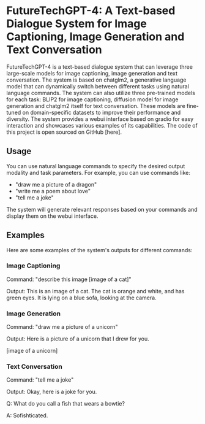 
# FutureTechGPT-4: A Text-based Dialogue System for Image Captioning, Image Generation and Text Conversation

FutureTechGPT-4 is a text-based dialogue system that can leverage three large-scale models for image captioning, image generation and text conversation. The system is based on chatglm2, a generative language model that can dynamically switch between different tasks using natural language commands. The system can also utilize three pre-trained models for each task: BLIP2 for image captioning, diffusion model for image generation and chatglm2 itself for text conversation. These models are fine-tuned on domain-specific datasets to improve their performance and diversity. The system provides a webui interface based on gradio for easy interaction and showcases various examples of its capabilities. The code of this project is open sourced on GitHub [here].

## Usage 

You can use natural language commands to specify the desired output modality and task parameters. For example, you can use commands like:

- "draw me a picture of a dragon"
- "write me a poem about love"
- "tell me a joke"

The system will generate relevant responses based on your commands and display them on the webui interface.

## Examples

Here are some examples of the system's outputs for different commands:

### Image Captioning

Command: "describe this image [image of a cat]"

Output: This is an image of a cat. The cat is orange and white, and has green eyes. It is lying on a blue sofa, looking at the camera.

### Image Generation

Command: "draw me a picture of a unicorn"

Output: Here is a picture of a unicorn that I drew for you.

[image of a unicorn]

### Text Conversation

Command: "tell me a joke"

Output: Okay, here is a joke for you.

Q: What do you call a fish that wears a bowtie?

A: Sofishticated.
